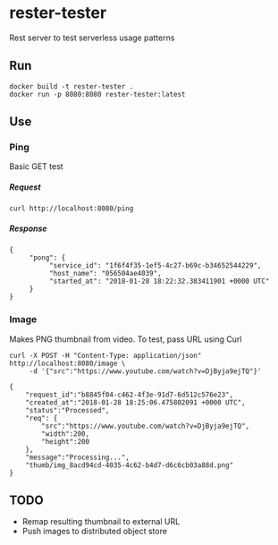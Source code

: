 # rester-tester
Rest server to test serverless usage patterns




## Run

```
docker build -t rester-tester .
docker run -p 8080:8080 rester-tester:latest
```

## Use


### Ping
Basic GET test

##### Request

```
curl http://localhost:8080/ping 
```

##### Response

```
{
     "pong": {
          "service_id": "1f6f4f35-1ef5-4c27-b69c-b34652544229",
          "host_name": "056504ae4039",
          "started_at": "2018-01-28 18:22:32.383411901 +0000 UTC"
     }
}
```

### Image

Makes PNG thumbnail from video. To test, pass URL using Curl

```
curl -X POST -H "Content-Type: application/json" http://localhost:8080/image \
     -d '{"src":"https://www.youtube.com/watch?v=DjByja9ejTQ"}'     
```

```
{
    "request_id":"b8845f04-c462-4f3e-91d7-6d512c576e23",
    "created_at":"2018-01-28 18:25:06.475802091 +0000 UTC",
    "status":"Processed",
    "req": {
        "src":"https://www.youtube.com/watch?v=DjByja9ejTQ",
        "width":200,
        "height":200
    },
    "message":"Processing...",
    "thumb/img_8acd94cd-4035-4c62-b4d7-d6c6cb03a88d.png"
}
```

## TODO

* Remap resulting thumbnail to external URL
* Push images to distributed object store 
